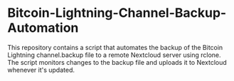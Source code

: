 # Bitcoin-Lightning-Channel-Backup-Automation
This repository contains a script that automates the backup of the Bitcoin Lightning channel.backup file to a remote Nextcloud server using rclone. The script monitors changes to the backup file and uploads it to Nextcloud whenever it's updated.
